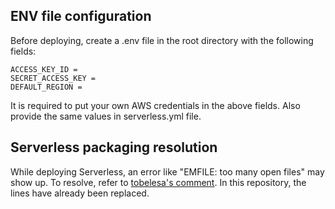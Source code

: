 ## ENV file configuration
Before deploying, create a .env file in the root directory with the following fields:
```
ACCESS_KEY_ID = 
SECRET_ACCESS_KEY = 
DEFAULT_REGION = 
```
It is required to put your own AWS credentials in the above fields. Also provide the same values in serverless.yml file.

## Serverless packaging resolution
While deploying Serverless, an error like "EMFILE: too many open files" may show up. To resolve, refer to [tobelesa's comment](https://forum.serverless.com/t/emfile-too-many-open-files-error-while-ci-cd-deploy/14245/9). In this repository, the lines have already been replaced.
